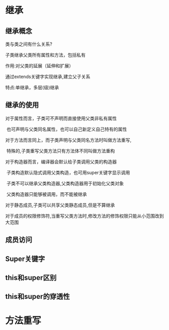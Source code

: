 # 继承

## 继承概念

类与类之间有什么关系?

子类继承父类所有属性和方法，包括私有



作用:对父类的延展（延伸和扩展）

通过extends关键字实现继承,建立父子关系



特点:单继承，多层(级)继承

## 继承的使用

对于属性而言，子类可不声明而直接使用父类非私有属性

​									也可声明与父类同名属性，也可以自己新定义自己特有的属性

对于方法而言同上，而子类声明与父类同名方法时叫做方法重写,

​											特殊的,子类重写父类方法只有方法体不同叫做方法重构

对于构造器而言，编译器会默认给子类调用父类的构造器

​										子类构造默认隐式调用父类构造，也可用super关键字显示调用

​										子类不可以继承父类构造器,父类构造器用于初始化父类对象

​										父类构造器只能够被调用，而不能被继承

对于静态成员,子类可以共享父类静态成员,但是不算继承

对于成员的权限修饰符,当重写父类方法时,修改方法的修饰权限只能从小范围改到大范围



## 成员访问



## Super关键字







## this和super区别



## this和super的穿透性





# 方法重写

